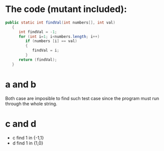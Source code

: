 # The code (mutant included):
```Java
public static int findVal(int numbers[], int val)       
   {                                                       
      int findVal = -1;                                    
      for (int i=1; i<numbers.length; i++)                 
         if (numbers [i] == val)
         {
            findVal = i;     
         }
      return (findVal);                                    
   }
```

# a and b
Both case are imposible to find such test case since the program must run through the whole string.

# c and d
* c find 1 in {-1,1}
* d find 1 in {1,0}
